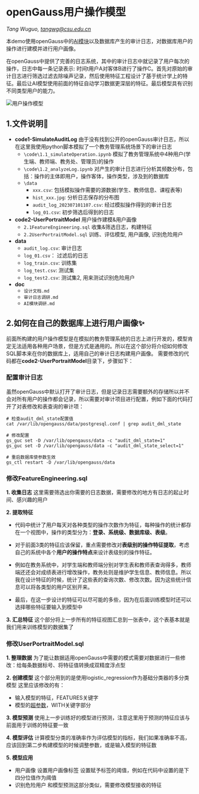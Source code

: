 # openGauss用户操作模型
*Tang Wuguo,   tangwg@csu.edu.cn*

本demo使用openGauss中的[AI模块](https://docs.opengauss.org/zh/docs/5.0.0/docs/AIFeatureGuide/%E5%8E%9F%E7%94%9FDB4AI%E5%BC%95%E6%93%8E.html)以及数据库产生的审计日志，对数据库用户的操作进行建模并进行用户画像。

在openGauss中提供了完善的日志系统，其中的审计日志中就记录了用户每次的操作，日志中每一条记录表示: 时间t用户A对客体B进行了操作C。首先对原始的审计日志进行筛选过滤去除噪声记录，然后使用特征工程设计了基于统计学上的特征。最后让AI模型使用前面的特征自动学习数据更深层的特征。最后模型具有识别不同类型用户的能力。

![用户操作模型](https://cdn.nlark.com/yuque/0/2023/png/21528568/1689931339917-568c1737-b9d2-4e40-b013-776b846ec967.png#averageHue=%23f9f7f4&clientId=u862145d8-5212-4&from=paste&id=uc944a0f2&originHeight=302&originWidth=1217&originalType=url&ratio=1&rotation=0&showTitle=true&size=44504&status=done&style=none&taskId=u1ea3bcff-0c69-4d9d-91db-57306164042&title=%E7%94%A8%E6%88%B7%E6%93%8D%E4%BD%9C%E6%A8%A1%E5%9E%8B "用户操作模型")



## 1.文件说明🚀
- **code1-SimulateAuditLog**
  由于没有找到公开的openGauss审计日志，所以在这里我使用python脚本模拟了一个教务管理系统场景下的审计日志
  - `\code\1.1_simulateOperation.ipynb`
        模拟了教务管理系统中4种用户(学生端、教师端、教务处、管理员)的操作
  - `\code\1.2_analyzeLog.ipynb`
        对产生的审计日志进行分析其频数分布，包括：操作的主体即用户，操作客体，操作类型，涉及到的数据库
  - `\data` 
    - `xxx.csv`: 包括模拟操作需要的源数据(学生、教师信息、课程表等)
    - `hist_xxx.jpg`: 分析日志保存的分布图
    - `audit_log_202307101107.csv`: 经过模拟操作得到的审计日志
    - `log_01.csv`: 初步筛选后得到的日志
- **code2-UserPortraitModel**
  用户操作建模&用户画像
  - `2.1FeatureEngineering.sql`
        收集&筛选日志，构建特征
  - `2.2UserPortraitModel.sql`
        训练、评估模型, 用户画像, 识别危险用户
- **data**
  - `audit_log.csv`:  审计日志
  - `log_01.csv`：    过滤后的日志
  - `log_train.csv`:  训练集   
  - `log_test.csv`:   测试集
  - `log_test2.csv`:  测试集2, 用来测试识别危险用户
- **doc**
  - `设计文档.md `
  - `审计日志调研.md`
  - `AI模块调研.md`


## 2.如何在自己的数据库上进行用户画像✨
前面所构建的用户操作模型是在模拟的教务管理系统的日志上进行开发的，模型肯定无法适用各种用户场景，但是方式是通用的。所以在这个部分将介绍如何修改SQL脚本来在你的数据库上，适用自己的审计日志构建用户画像。
需要修改的代码都在**code2-UserPortraitModel**目录下，步骤如下：

### 配置审计日志
虽然openGauss中默认打开了审计日志，但是记录日志需要额外的存储所以并不会对所有用户的操作都会记录，所以需要对审计项目进行配置，例如下面的代码打开了对表修改和表查询的审计项：
```
# 检查audit_dml_state配置值
cat /var/lib/opengauss/data/postgresql.conf | grep audit_dml_state

# 修改配置
gs_guc set -D /var/lib/opengauss/data -c "audit_dml_state=1"
gs_guc set -D /var/lib/opengauss/data -c "audit_dml_state_select=1"

# 重启数据库使参数生效
gs_ctl restart -D /var/lib/opengauss/data
```

### 修改FeatureEngineering.sql
**1. 收集日志**
      这里需要筛选出你需要的日志数据，需要修改的地方有日志的起止时间、感兴趣的用户   

**2. 提取特征**
- 代码中统计了用户每天对各种类型的操作次数作为特征，每种操作的统计都存在一个视图中，操作的类型分为：**登录、系统级、数据库级、表级**。

- 对于前面3类的特征应该保留，重点需要修改对**表级别的操作特征提取**，考虑自己的系统中各个**用户的操作特点**来设计表级别的操作特征。

- 例如在教务系统中，对学生端和教师端分别对学生表和教师表查询得多，教师端还还会对成绩表进行增改操作，教务处则是维护学生信息、教师信息。所以我在设计特征的时候，统计了这些表的查询次数、修改次数。因为这些统计信息可以将各类型的用户区别开来。
  
- 最后，在这一步设计的特征可以尽可能的多些，因为在后面训练模型时还可以选择哪些特征要输入到模型中

**3. 汇总特征**
      这个部分将上一步所有的特征视图汇总到一张表中，这个表基本就是我们用来训练模型的数据集了

### 修改UserPortraitModel.sql
**1. 整理数据**
   为了能让数据适用openGauss中需要的模式需要对数据进行一些修改：给每条数据标号、将特征值转换成双精度浮点型

**2. 创建模型**
这个部分用到的是使用logistic_regression作为基础分类器的多分类模型
这里应该修改的有：
- 输入模型的特征，FEATURES关键字
- 模型的[超参数](https://docs.opengauss.org/zh/docs/5.0.0/docs/AIFeatureGuide/%E5%8E%9F%E7%94%9FDB4AI%E5%BC%95%E6%93%8E.html#:~:text=GD%3A-,logistic_regression,-%E3%80%81linear_regression%E3%80%81svm_classification%E3%80%81pca)，WITH关键字部分

**3. 模型预测**
    使用上一步训练好的模型进行预测，注意这里用于预测的特征应该与前面用于训练的特征要一致

**4. 模型评估**
   计算模型分类的准确率作为评估模型的指标，我们如果准确率不高，应该回到第二步构建模型的时候调整参数，或是输入模型的特征数

**5. 模型应用**
- 用户画像
    设置用户画像标签
    设置赋予标签的阈值，例如在代码中设置的是下四分位值作为阈值
- 识别危险用户
    和模型预测这部分类似，需要修改模型接收的特征



